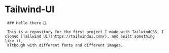 # Tailwind-UI
     ### Hello there 👋.
     
     This is a repository for the first project I made with TailwindCSS, I cloned [Tailwind UI](https://tailwindui.com/), and built something like it,
     although with different fonts and different images.
     
     
     
